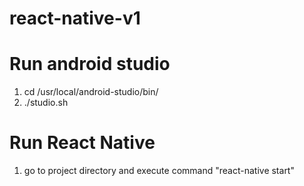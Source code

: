 # react-native-v1

# Run android studio
1. cd /usr/local/android-studio/bin/
2. ./studio.sh

# Run React Native 
1. go to project directory and execute command  "react-native start"
